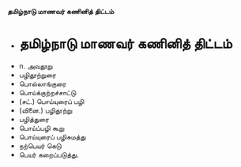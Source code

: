 **தமிழ்நாடு மாணவர் கணினித் திட்டம்**
- # தமிழ்நாடு மாணவர் கணினித் திட்டம்
- n. அவதூறு
- பழிதூற்றுரை
- பொல்லாங்குரை
- பொய்க்குற்றச்சாட்டு
- (சட்.) பொய்யுரைப் பழி
- (வினை.) பழிதூற்று
- பழித்துரை
- பொய்ப்பழி கூறு
- பொய்யுரைப் பழிசுமத்து
- நற்பெயர் கெடு
- பெயர் கறைப்படுத்து.


